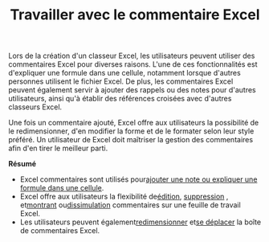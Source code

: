 ﻿---
title: Travailler avec le commentaire Excel
second_title: Documen
linktitle: Commentaire
type: docs
url: /fr/comments/
aliases: [/working-with-comments/]
keywords: REST API, spreadsheets, excel, comment
description: "Cells.Cloud API pour Excel fonctionnent : les commentaires fonctionnent"
weight: 100
kwords: Excel, Office Cloud, REST API, Tableur, PDF, CSV, Json, Markdown, Commentaires
---
Lors de la création d'un classeur Excel, les utilisateurs peuvent utiliser des commentaires Excel pour diverses raisons. L'une de ces fonctionnalités est d'expliquer une formule dans une cellule, notamment lorsque d'autres personnes utilisent le fichier Excel. De plus, les commentaires Excel peuvent également servir à ajouter des rappels ou des notes pour d'autres utilisateurs, ainsi qu'à établir des références croisées avec d'autres classeurs Excel.

Une fois un commentaire ajouté, Excel offre aux utilisateurs la possibilité de le redimensionner, d'en modifier la forme et de le formater selon leur style préféré. Un utilisateur de Excel doit maîtriser la gestion des commentaires afin d'en tirer le meilleur parti.

**Résumé**

-  Excel commentaires sont utilisés pour[ajouter une note ou expliquer une formule dans une cellule](/cells/fr/comments/add/).
-  Excel offre aux utilisateurs la flexibilité de[édition](/cells/fr/comments/update/), [suppression](/cells/fr/comments/delete/) , et[montrant](/cells/fr/comments/get/) ou[dissimulation](/cells/fr/comments/update/) commentaires sur une feuille de travail Excel.
-  Les utilisateurs peuvent également[redimensionner](/cells/fr/comments/update/) et[se déplacer](/cells/fr/comments/update/) la boîte de commentaires Excel.
